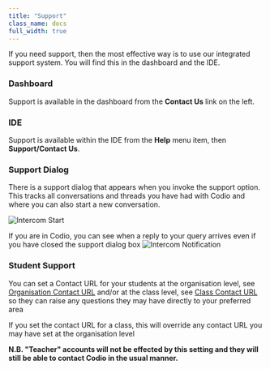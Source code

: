 ```yaml
---
title: "Support"
class_name: docs
full_width: true
---
```


If you need support, then the most effective way is to use our integrated support system. You will find this in the dashboard and the IDE.

### Dashboard
Support is available in the dashboard from the **Contact Us** link on the left.

### IDE
Support is available within the IDE from the **Help** menu item, then **Support/Contact Us**.

### Support Dialog
There is a support dialog that appears when you invoke the support option. This tracks all conversations and threads you have had with Codio and where you can also start a new conversation.

<img alt="Intercom Start" src="/img/docs/intercomstart.png" class="simple"/>

If you are in Codio, you can see when a reply to your query arrives even if you have closed the support dialog box 
<img alt="Intercom Notification" src="/img/docs/intercomnotification.png" class="simple"/>

### Student Support
You can set a Contact URL for your students at the organisation level, see [Organisation Contact URL](/docs/dashboard/create/orgcontacturl) and/or at the class level, see [Class Contact URL](/docs/classes/classmanagement/classcontacturl) so they can raise any questions they may have directly to your preferred area

If you set the contact URL for a class, this will override any contact URL you may have set at the organisation level

**N.B. "Teacher" accounts will not be effected by this setting and they will still be able to contact Codio in the usual manner.**



